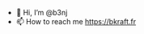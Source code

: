 - 👋 Hi, I’m @b3nj
- 📫 How to reach me https://bkraft.fr

<!---
b3nj/b3nj is a ✨ special ✨ repository because its `README.md` (this file) appears on your GitHub profile.
You can click the Preview link to take a look at your changes.
--->
